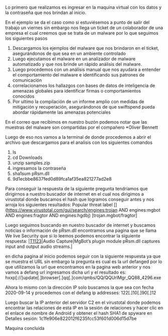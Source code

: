 Lo primero que realizamos es ingresar en la maquina virtual con los datos y la contraseña que nos brindan al inicio.

En el ejemplo se da el caso como si estuviésemos a punto de salir del trabajo un viernes sin embargo nos llega un ticket de un colaborador de una empresa el cual creemos que se trata de un malware por lo que seguimos los siguientes pasos

1. Descargamos los ejemplos del malware que nos brindaron en el ticket, asegurándonos de que sea en un ambiente controlado
2. Luego ejecutamos el malware en un analizador de malware automatizado y que nos brinde un rápido análisis del malware.
3. Luego procedemos con un análisis manual que nos ayudara a entender el comportamiento del malware e identificando sus patrones de comunicación 
4. correlacionamos los hallazgos con bases de datos de inteligencia de amenazas globales para identificar firmas o comportamientos conocidos 
5. Por ultimo la compilación de un informe amplio con medidas de mitigación y recuperación, asegurándonos de que swiftspend pueda abordar rápidamente las amenazas potenciales  

En el correo que recibimos en nuestro buzón podemos notar que las muestras del malware son compartidas por el compañero *Oliver Bennett

Luego de eso nos vamos a la terminal de donde procedemos a abrir el archivo que descargamos para el analisis con los siguientes comandos 
 1. ls
 2. cd Downloads 
 3. unzip samples.zip
 4. ingresamos la contraseña
 5. sha1sum pRsm.dll 
 6. 9d1ecbbe8637fed0d89fca1af35ea821277ad2e8 

Para conseguir la respuesta de la siguiente pregunta tendríamos que dirigirnos a nuestro buscador de internet en el cual nos dirigimos a virustotal donde buscamos el hash que logramos conseguir antes y nos arroja los siguientes resultados:
Popular threat label [](https://www.virustotal.com/gui/search/engines:trojan AND engines:mgbot AND engines:fragtor AND engines:hgdbj) [trojan.mgbot/fragtor]

Luego seguimos buscando en nuestro buscador de internet y buscamos noticias o información de pRsm.dll encontramos una pagina que se llama We live Security que si lo leemos podemos encontrar la siguiente respuesta:
|[T1123](https://attack.mitre.org/versions/v12/techniques/T1123)|Audio Capture|MgBot’s plugin module pRsm.dll captures input and output audio streams.|

en dicha pagina al inicio podemos seguir con la siguiente respuesta ya que se muestra el URL sin embargo la pregunta es cual es la url defanged por lo que utilizamos la url que encontramos en la pagina web anterior y nos vamos a defang url ingresamos dicha url y el resultado es: hxxp[://]update[.]browser[.]qq[.]com/qmbs/QQ/QQUrlMgr_QQ88_4296.exe

Ahora lo mismo con la dirección IP solo buscamos la que sea con fecha 2020-09-14 y procedemos con el defang ip addresses: 122[.]10[.]90[.]12

Luego buscar la IP anterior del servidor C2 en el virustotal donde podemos encontrar las relaciones de esta IP en la sesión de relaciones y hacer clic en el enlace de nombre de Android y obtener el hash SHA1 de spyware en Detalles sesión: 1c1fe906e822012f6235fcc53f601d006d15d7be



Maquina concluida 



